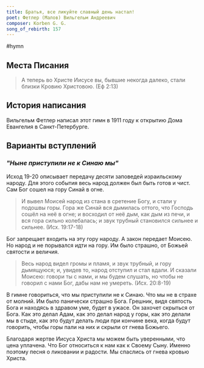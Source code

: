 ```yaml
---
title: Братья, все ликуйте славный день настал!
poet: Фетлер (Малов) Вильгельм Андреевич
composer: Korben G. G.
song_of_rebirth: 157
---
```


#hymn

## Места Писания

> А теперь во Христе Иисусе вы, бывшие некогда далеко, стали близки Кровию Христовою.
> (Еф 2:13)

## История написания

Вильгельм Фетлер написал этот гимн в 1911 году к открытию Дома Евангелия в Санкт-Петербурге.

## Варианты вступлений

### _"Ныне приступили не к Синаю мы"_

Исход 19-20 описывает передачу десяти заповедей израильскому народу. Для этого события
весь народ должен был быть готов и чист. Сам Бог сошел на гору Синай в огне.

> И вывел Моисей народ из стана в сретение Богу, и стали у подошвы горы.
> Гора же Синай вся дымилась оттого, что Господь сошёл на неё в огне; и восходил от неё дым, как дым из печи, и вся гора сильно колебалась;
> и звук трубный становился сильнее и сильнее.
> (Исх. 19:17-18)

Бог запрещает входить на эту гору народу. А закон передает Моисею. Но народ и не порывался идти на гору. Им было страшно, от Божьей святости и величия.

> Весь народ видел громы и пламя, и звук трубный, и гору дымящуюся; и, увидев то, народ отступил и стал вдали.
> И сказали Моисею: говори ты с нами, и мы будем слушать, но чтобы не говорил с нами Бог, дабы нам не умереть.
> (Исх. 20:8-19)

В гимне говориться, что мы приступили не к Синаю. Что мы не в страхе от молний. Им было панически страшно Бога. Грешник, видя святость Бога и находясь в здравом уме, будет в ужасе. Он захочет скрыться от Бога. Как это делал Адам, как это делал народ у горы, как это делали мы в стыде, как это будут делать люди при кончине века, когда будут говорить, чтобы горы пали на них и скрыли от гнева Божьего.

Благодаря жертве Иисуса Христа мы можем быть уверенными, что цена уплачена. Что Бог относиться к нам как к Своему Сыну. Именно поэтому песня о ликовании и радости. Мы спаслись от гнева кровью Христа.
